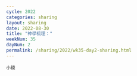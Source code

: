 ```yaml
---
cycle: 2022
categories: sharing
layout: sharing
date: 2022-08-30
title: "神學梳理："
weekNum: 35
dayNum: 2
permalink: /sharing/2022/wk35-day2-sharing.html
---
```


[](https://eccseattle.github.io/media/sharing/2022/wk035/2022-08-30-bin.m4a)

`小錢`
